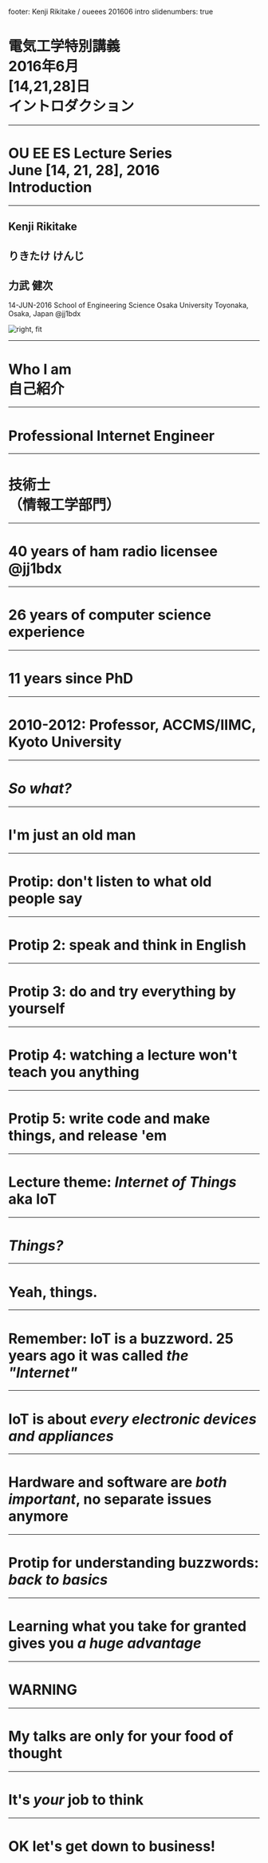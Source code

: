 footer: Kenji Rikitake / oueees 201606 intro
slidenumbers: true

# 電気工学特別講義<br>2016年6月<br>[14,21,28]日<br>イントロダクション

<!-- Use Deckset 1.4, Next theme, 4:3 aspect ratio -->

---

# OU EE ES Lecture Series<br>June [14, 21, 28], 2016<br>Introduction

---

## Kenji Rikitake

## りきたけ けんじ

## 力武 健次

14-JUN-2016
School of Engineering Science
Osaka University
Toyonaka, Osaka, Japan
@jj1bdx

![right, fit](kenjiface-20150328-2.jpg)

---

# Who I am<br>自己紹介

---

# Professional lnternet Engineer

---

# 技術士<br>（情報工学部門）

---

# 40 years of ham radio licensee<br>@jj1bdx

---

# 26 years of computer science experience

---

# 11 years since PhD

---

# 2010-2012: Professor, ACCMS/IIMC, Kyoto University

---

# *So what?*

---

# I'm just an old man

---

# Protip: don't listen to what old people say

---

# Protip 2: speak and think in English

---

# Protip 3: do and try everything by yourself

---

# Protip 4: watching a lecture won't teach you anything

---

# Protip 5: write code and make things, and release 'em

---

# Lecture theme: *Internet of Things*<br>aka IoT

---

# *Things?*

---

# Yeah, things.

---

# Remember: IoT is a buzzword. 25 years ago it was called *the "Internet"*

---

# IoT is about *every electronic devices and appliances*

---

# Hardware and software are *both important*, no separate issues anymore

---

# Protip for understanding buzzwords:<br> *back to basics*

---

# Learning what you take for granted gives you *a huge advantage*

---

# WARNING

---

# My talks are only for your food of thought

---

# It's *your* job to think

---

# OK let's get down to business!
